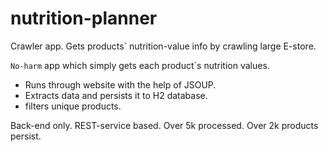 # nutrition-planner
Crawler app. Gets products` nutrition-value info by crawling large E-store.

`No-harm` app which simply gets each product`s nutrition values.
* Runs through website with the help of JSOUP.
* Extracts data and persists it to H2 database.
* filters unique products.

Back-end only. REST-service based.
Over 5k processed. Over 2k products persist.

